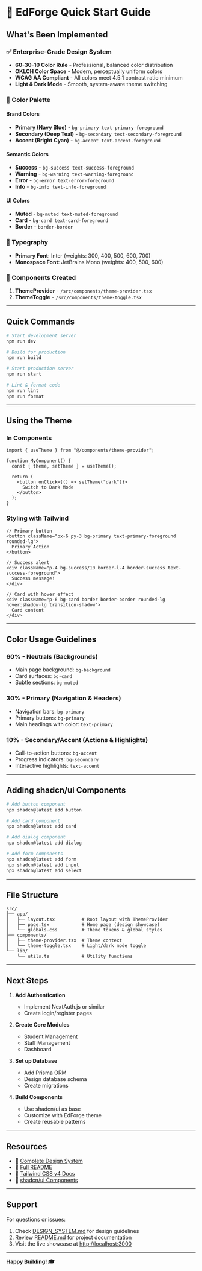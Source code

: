 # 🚀 EdForge Quick Start Guide

## What's Been Implemented

### ✅ Enterprise-Grade Design System
- **60-30-10 Color Rule** - Professional, balanced color distribution
- **OKLCH Color Space** - Modern, perceptually uniform colors
- **WCAG AA Compliant** - All colors meet 4.5:1 contrast ratio minimum
- **Light & Dark Mode** - Smooth, system-aware theme switching

### 🎨 Color Palette

#### Brand Colors
- **Primary (Navy Blue)** - `bg-primary text-primary-foreground`
- **Secondary (Deep Teal)** - `bg-secondary text-secondary-foreground`
- **Accent (Bright Cyan)** - `bg-accent text-accent-foreground`

#### Semantic Colors
- **Success** - `bg-success text-success-foreground`
- **Warning** - `bg-warning text-warning-foreground`
- **Error** - `bg-error text-error-foreground`
- **Info** - `bg-info text-info-foreground`

#### UI Colors
- **Muted** - `bg-muted text-muted-foreground`
- **Card** - `bg-card text-card-foreground`
- **Border** - `border-border`

### 📝 Typography
- **Primary Font**: Inter (weights: 300, 400, 500, 600, 700)
- **Monospace Font**: JetBrains Mono (weights: 400, 500, 600)

### 🧩 Components Created
1. **ThemeProvider** - `/src/components/theme-provider.tsx`
2. **ThemeToggle** - `/src/components/theme-toggle.tsx`

---

## Quick Commands

```bash
# Start development server
npm run dev

# Build for production
npm run build

# Start production server
npm run start

# Lint & format code
npm run lint
npm run format
```

---

## Using the Theme

### In Components

```tsx
import { useTheme } from "@/components/theme-provider";

function MyComponent() {
  const { theme, setTheme } = useTheme();
  
  return (
    <button onClick={() => setTheme("dark")}>
      Switch to Dark Mode
    </button>
  );
}
```

### Styling with Tailwind

```tsx
// Primary button
<button className="px-6 py-3 bg-primary text-primary-foreground rounded-lg">
  Primary Action
</button>

// Success alert
<div className="p-4 bg-success/10 border-l-4 border-success text-success-foreground">
  Success message!
</div>

// Card with hover effect
<div className="p-6 bg-card border border-border rounded-lg hover:shadow-lg transition-shadow">
  Card content
</div>
```

---

## Color Usage Guidelines

### 60% - Neutrals (Backgrounds)
- Main page background: `bg-background`
- Card surfaces: `bg-card`
- Subtle sections: `bg-muted`

### 30% - Primary (Navigation & Headers)
- Navigation bars: `bg-primary`
- Primary buttons: `bg-primary`
- Main headings with color: `text-primary`

### 10% - Secondary/Accent (Actions & Highlights)
- Call-to-action buttons: `bg-accent`
- Progress indicators: `bg-secondary`
- Interactive highlights: `text-accent`

---

## Adding shadcn/ui Components

```bash
# Add button component
npx shadcn@latest add button

# Add card component
npx shadcn@latest add card

# Add dialog component
npx shadcn@latest add dialog

# Add form components
npx shadcn@latest add form
npx shadcn@latest add input
npx shadcn@latest add select
```

---

## File Structure

```
src/
├── app/
│   ├── layout.tsx          # Root layout with ThemeProvider
│   ├── page.tsx            # Home page (design showcase)
│   └── globals.css         # Theme tokens & global styles
├── components/
│   ├── theme-provider.tsx  # Theme context
│   └── theme-toggle.tsx    # Light/dark mode toggle
└── lib/
    └── utils.ts            # Utility functions
```

---

## Next Steps

1. **Add Authentication**
   - Implement NextAuth.js or similar
   - Create login/register pages
   
2. **Create Core Modules**
   - Student Management
   - Staff Management
   - Dashboard
   
3. **Set up Database**
   - Add Prisma ORM
   - Design database schema
   - Create migrations

4. **Build Components**
   - Use shadcn/ui as base
   - Customize with EdForge theme
   - Create reusable patterns

---

## Resources

- 📘 [Complete Design System](./DESIGN_SYSTEM.md)
- 📖 [Full README](./README.md)
- 🎨 [Tailwind CSS v4 Docs](https://tailwindcss.com)
- 🧩 [shadcn/ui Components](https://ui.shadcn.com)

---

## Support

For questions or issues:
1. Check [DESIGN_SYSTEM.md](./DESIGN_SYSTEM.md) for design guidelines
2. Review [README.md](./README.md) for project documentation
3. Visit the live showcase at [http://localhost:3000](http://localhost:3000)

---

**Happy Building! 🎓**

